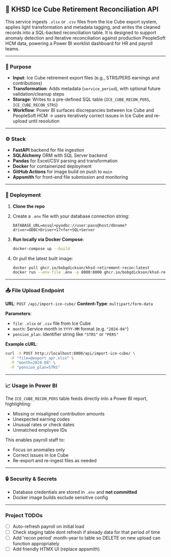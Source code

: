 ## 🧊 KHSD Ice Cube Retirement Reconciliation API

This service ingests `.xlsx` or `.csv` files from the Ice Cube export system, applies light transformation and metadata tagging, and writes the cleaned records into a SQL-backed reconciliation table. It is designed to support anomaly detection and iterative reconciliation against production PeopleSoft HCM data, powering a Power BI worklist dashboard for HR and payroll teams.

---

### 📌 Purpose

* **Input**: Ice Cube retirement export files (e.g., STRS/PERS earnings and contributions)
* **Transformation**: Adds metadata (`service_period`), with optional future validation/cleanup steps
* **Storage**: Writes to a pre-defined SQL table (`ICE_CUBE_RECON_PERS`, `ICE_CUBE_RECON_STRS`)
* **Workflow**: Power BI surfaces discrepancies between Ice Cube and PeopleSoft HCM → users iteratively correct issues in Ice Cube and re-upload until resolution

---

### ⚙️ Stack

* **FastAPI** backend for file ingestion
* **SQLAlchemy** ORM with SQL Server backend
* **Pandas** for Excel/CSV parsing and transformation
* **Docker** for containerized deployment
* **GitHub Actions** for image build on push to `main`
* **Appsmith** for front-end file submission and monitoring

---

### 🚀 Deployment

1. **Clone the repo**

2. Create a `.env` file with your database connection string:

   ```env
   DATABASE_URL=mssql+pyodbc://user:pass@host/dbname?driver=ODBC+Driver+17+for+SQL+Server
   ```

3. **Run locally via Docker Compose**:

   ```bash
   docker-compose up --build
   ```

4. Or pull the latest built image:

   ```bash
   docker pull ghcr.io/bobgdickson/khsd-retirement-recon:latest
   docker run --env-file .env -p 8000:8000 ghcr.io/bobgdickson/khsd-retirement-recon:latest
   ```

---

### 📤 File Upload Endpoint

**URL**: `POST /api/import-ice-cube/`
**Content-Type**: `multipart/form-data`

**Parameters**:

* `file`: `.xlsx` or `.csv` file from Ice Cube
* `month`: Service month in `YYYY-MM` format (e.g. `"2024-04"`)
* `pension_plan`: Identifier string like `"STRS"` or `"PERS"`

**Example cURL**:

```bash
curl -X POST http://localhost:8000/api/import-ice-cube/ \
  -F "file=@export_apr.xlsx" \
  -F "month=2024-04" \
  -F "pension_plan=STRS"
```

---

### 📈 Usage in Power BI

The `ICE_CUBE_RECON_PERS` table feeds directly into a Power BI report, highlighting:

* Missing or misaligned contribution amounts
* Unexpected earning codes
* Unusual rates or check dates
* Unmatched employee IDs

This enables payroll staff to:

* Focus on anomalies only
* Correct issues in Ice Cube
* Re-export and re-ingest files as needed

---

### 🔒 Security & Secrets

* Database credentials are stored in `.env` and **not committed**
* Docker image builds exclude sensitive config

---

### Project TODOs

- [ ] Auto-refresh payroll on initial load
- [ ] Check staging table dont refresh if already data for that period of time
- [ ] Add 'recon period' month-year to table so DELETE on new upload can function appropriately
- [ ] Add friendly HTMX UI (replace appsmith)